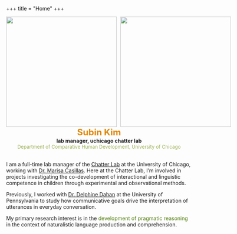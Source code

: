 +++
title = "Home"
+++

<div style="display: flex; gap: 10px; align-items: center;">
  <img src="notbaby.JPEG" style="height: 300px; object-fit: cover; padding: 0">
  <img src="baby.jpg" style="height: 300px; object-fit: cover; padding: 0">
</div>

<div style="text-align: center;">
  <font size="+2"><b span style="color:#e08702">Subin Kim</b></font>
  <br>
  <b>lab manager, uchicago chatter lab</b>
  <br>
  <font size="-1"><span style="color:#9db156">Department of Comparative Human Development, University of Chicago</span></font>
</div>

<br>

I am a full-time lab manager of the [Chatter Lab](https://chatterlab.uchicago.edu/) at the University of Chicago, working with [Dr. Marisa Casillas](https://humdev.uchicago.edu/directory/marisa-casillas). Here at the Chatter Lab, I’m involved in projects investigating the co-development of interactional and linguistic competence in children through experimental and observational methods.

Previously, I worked with [Dr. Delphine Dahan](https://psychology.sas.upenn.edu/people/delphine-dahan) at the University of Pennsylvania to study how communicative goals drive the interpretation of utterances in everyday conversation.

My primary research interest is in the <span style="color:#517e0d">development of pragmatic reasoning</span> in the context of naturalistic language production and comprehension.

<br>